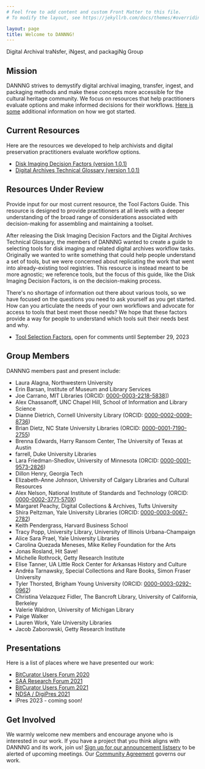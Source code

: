 ```yaml
---
# Feel free to add content and custom Front Matter to this file.
# To modify the layout, see https://jekyllrb.com/docs/themes/#overriding-theme-defaults

layout: page
title: Welcome to DANNNG!
---
```

Digital Archival traNsfer, iNgest, and packagiNg Group

## Mission
DANNNG strives to demystify digital archival imaging, transfer, ingest, and packaging methods and make these concepts more accessible for the cultural heritage community. We focus on resources that help practitioners evaluate options and make informed decisions for their workflows. [Here is some](https://dannng.github.io/background.html) additional information on how we got started.

## Current Resources
Here are the resources we developed to help archivists and digital preservation practitioners evaluate workflow options.

- [Disk Imaging Decision Factors (version 1.0.1)](https://dannng.github.io/disk-imaging-decision-factors.html)
- [Digital Archives Technical Glossary (version 1.0.1)](https://dannng.github.io/digital-archives-technical-glossary)


## Resources Under Review
Provide input for our most current resource, the Tool Factors Guide. This resource is designed to provide practitioners at all levels with a deeper understanding of the broad range of considerations associated with decision-making for assembling and maintaining a toolset.

After releasing the Disk Imaging Decision Factors and the Digital Archives Technical Glossary, the members of DANNNG wanted to create a guide to selecting tools for disk imaging and related digital archives workflow tasks. Originally we wanted to write something that could help people understand a set of tools, but we were concerned about replicating the work that went into already-existing tool registries. This resource is instead meant to be more agnostic; we reference tools, but the focus of this guide, like the Disk Imaging Decision Factors, is on the decision-making process.

There's no shortage of information out there about various tools, so we have focused on the questions you need to ask yourself as you get started. How can you articulate the needs of your own workflows and advocate for access to tools that best meet those needs? We hope that these factors provide a way for people to understand which tools suit their needs best and why.

- [Tool Selection Factors](https://docs.google.com/document/d/1lMLMwNeW086_X4Qp7S8Bxhu8YEmkG7qLyjM_OCKEKGY/edit#heading=h.tho0oingpx2w), open for comments until September 29, 2023

## Group Members
DANNNG members past and present include:

- Laura Alagna, Northwestern University
- Erin Barsan, Institute of Museum and Library Services
- Joe Carrano, MIT Libraries (ORCID: [0000-0003-2218-5838](https://orcid.org/0000-0003-2218-5838)])
- Alex Chassanoff, UNC Chapel Hill, School of Information and Library Science
- Dianne Dietrich, Cornell University Library (ORCID: [0000-0002-0009-8736](https://orcid.org/0000-0002-0009-8736))
- Brian Dietz, NC State University Libraries (ORCID: [0000-0001-7190-2755](https://orcid.org/0000-0001-7190-2755))
- Brenna Edwards, Harry Ransom Center, The University of Texas at Austin
- farrell, Duke University Libraries
- Lara Friedman-Shedlov, University of Minnesota (ORCID: [0000-0001-9573-2826](https://orcid.org/0000-0001-9573-2826))
- Dillon Henry, Georgia Tech
- Elizabeth-Anne Johnson, University of Calgary Libraries and Cultural Resources
- Alex Nelson, National Institute of Standards and Technology (ORCID: [0000-0002-3771-570X](https://orcid.org/0000-0002-3771-570X))
- Margaret Peachy, Digital Collections & Archives, Tufts University
- Shira Peltzman, Yale University Libraries (ORCID: [0000-0003-0067-2782](https://orcid.org/0000-0003-0067-2782))
- Keith Pendergrass, Harvard Business School
- Tracy Popp, University Library, University of Illinois Urbana-Champaign
- Alice Sara Prael, Yale University Libraries
- Carolina Quezada Meneses, Mike Kelley Foundation for the Arts
- Jonas Rosland, Hit Save!
- Michelle Rothrock, Getty Research Institute
- Elise Tanner, UA Little Rock Center for Arkansas History and Culture
- Andréa Tarnawsky, Special Collections and Rare Books, Simon Fraser University 
- Tyler Thorsted, Brigham Young University (ORCID: [0000-0003-0292-0962](https://orcid.org/0000-0003-0292-0962))
- Christina Velazquez Fidler, The Bancroft Library, University of California, Berkeley
- Valerie Waldron, University of Michigan Library
- Paige Walker
- Lauren Work, Yale University Libraries
- Jacob Zaborowski, Getty Research Institute


## Presentations
Here is a list of places where we have presented our work:
- [BitCurator Users Forum 2020](https://docs.google.com/presentation/d/1uK8-Fn_yfgFh1JTXOap05pLqYEwLsD6wSNC0EdvSqc4/edit?usp=sharing)
- [SAA Research Forum 2021](https://docs.google.com/presentation/d/1e_Ow7XXZ6nr-kjPFzo4J_dfpiM2E27dG05NzgQXhDsk/edit?usp=sharing)
- [BitCurator Users Forum 2021](https://docs.google.com/presentation/d/1yO0XjMnw8JVHDvVA_7Jra9roOSg7pTr6EiNc0HOXMDU/edit?usp=sharing)
- [NDSA / DigiPres 2021](https://www.youtube.com/watch?v=HLgRjVrzZ0A)
- iPres 2023 - coming soon!

## Get Involved
We warmly welcome new members and encourage anyone who is interested in our work. If you have a project that you think aligns with DANNNG and its work, join us! [Sign up for our announcement listserv](https://cornell.ca1.qualtrics.com/jfe/form/SV_eXvXalQIWRhRKNE) to be alerted of upcoming meetings. Our [Community Agreement](https://dannng.github.io/community-agreement.html) governs our work.